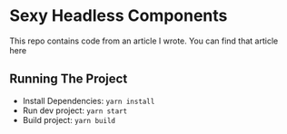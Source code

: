 # Sexy Headless Components

This repo contains code from an article I wrote. You can find that article here 

## Running The Project

- Install Dependencies: `yarn install`
- Run dev project: `yarn start`
- Build project: `yarn build`